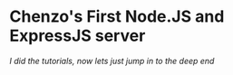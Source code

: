 # Chenzo's First Node.JS and ExpressJS server

*I did the tutorials, now lets just jump in to the deep end*

